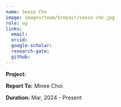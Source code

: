 ```yaml
---
name: Seoin Cho
image: images/team/brepair/seoin-cho.jpg
role: ug
links:
  email:
  orcid:
  google-scholar:
  research-gate:
  github:
---
```


<strong>Project:</strong> <br>

<strong>Report To:</strong> Minee Choi <br>

<strong>Duration:</strong> Mar, 2024 - Present
